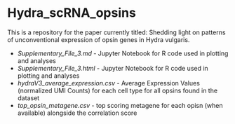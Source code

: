 # Hydra_scRNA_opsins
This is a repository for the paper currently titled: Shedding light on patterns of unconventional expression of opsin genes in Hydra vulgaris. 

- *Supplementary_File_3.md* - Jupyter Notebook for R code used in plotting and analyses
- *Supplementary_File_3.html* - Jupyter Notebook for R code used in plotting and analyses
- *hydraV3_average_expression.csv* - Average Expression Values (normalized UMI Counts) for each cell type for all opsins found in the dataset 
- *top_opsin_metagene.csv* - top scoring metagene for each opisn (when available) alongside the correlation score
  
